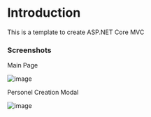 <h1>Introduction</h1>
This is a template to create ASP.NET Core MVC 

<h3>Screenshots</h3>
Main Page

![image](https://github.com/user-attachments/assets/f9e00ff2-53ea-4d42-a241-2fb31926e0e1)


Personel Creation Modal

![image](https://github.com/user-attachments/assets/fe862f46-8b6a-457f-ae57-ad3f80e13cd7)





